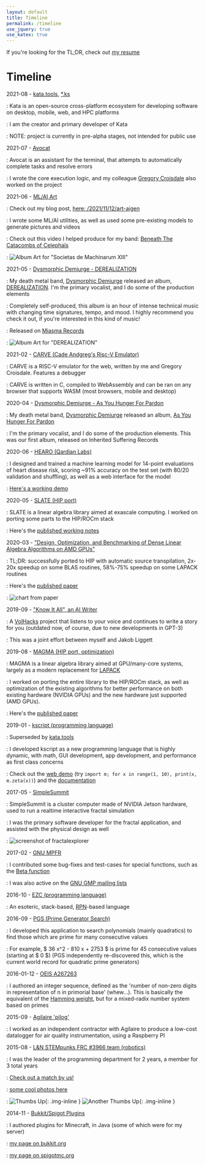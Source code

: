 ```yaml
---
layout: default
title: Timeline
permalink: /timeline
use_jquery: true
use_katex: true
---
```


If you're looking for the TL;DR, check out [my resume](/files/resume-CadeBrown-2021-12-08.pdf)

# Timeline

2021-08 - [kata.tools](https://kata.tools), [*.ks](https://ks.kata.tools)

  : Kata is an open-source cross-platform ecosystem for developing software on desktop, mobile, web, and HPC platforms

  : I am the creator and primary developer of Kata

  : NOTE: project is currently in pre-alpha stages, not intended for public use

2021-07 - [Avocat](https://github.com/utk-pairs/avocat)

  : Avocat is an assistant for the terminal, that attempts to automatically complete tasks and resolve errors
  
  : I wrote the core execution logic, and my colleague [Gregory Croisdale](https://gregory.croisdale.us/) also worked on the project

2021-06 - [ML/AI Art](https://github.com/cadebrown/cmlart)

  : Check out my blog post, [here: /2021/11/12/art-aigen](/2021/11/12/art-aigen)

  : I wrote some ML/AI utilities, as well as used some pre-existing models to generate pictures and videos

  : Check out this video I helped produce for my band: [Beneath The Catacombs of Celephaïs](https://www.youtube.com/watch?v=wWBboUDMPw4)

  : ![Album Art for "Societas de Machinarum XIII"](/files/album-societas-de-machinarum-xiii.webp)

2021-05 - [Dysmorphic Demiurge - DEREALIZATION](https://www.youtube.com/watch?v=ugiHrij0CfY)

  : My death metal band, [Dysmorphic Demiurge](https://www.facebook.com/DysmorphicDemiurge/) released an album, [DEREALIZATION](https://www.youtube.com/watch?v=ugiHrij0CfY). I'm the primary vocalist, and I do some of the production elements

  : Completely self-produced, this album is an hour of intense technical music with changing time signatures, tempo, and mood. I highly recommend you check it out, if you're interested in this kind of music!

  : Released on [Miasma Records](https://miasmarecords.com/collections/dysmorphic-demiurge)

  : ![Album Art for "DEREALIZATION"](/files/DDD.webp)

2021-02 - [CARVE (Cade Andgreg's Risc-V Emulator)](https://carve.chemicaldevelopment.us/)

  : CARVE is a RISC-V emulator for the web, written by me and Gregory Croisdale. Features a debugger

  : CARVE is written in C, compiled to WebAssembly and can be ran on any browser that supports WASM (most browsers, mobile and desktop)

2020-04 - [Dysmorphic Demiurge - As You Hunger For Pardon](https://www.metal-archives.com/bands/Dysmorphic_Demiurge/3540466961)

  : My death metal band, [Dysmorphic Demiurge](https://www.facebook.com/DysmorphicDemiurge/) released an album, [As You Hunger For Pardon](https://www.youtube.com/watch?v=R-aQyCgwTpk)

  : I'm the primary vocalist, and I do some of the production elements. This was our first album, released on Inherited Suffering Records

2020-06 - [HEARO (Qardian Labs)](https://www.qardianlabs.net/)

  : I designed and trained a machine learning model for 14-point evaluations of heart disease risk, scoring ~91% accuracy on the test set (with 80/20 validation and shuffling), as well as a web interface for the model

  : [Here's a working demo](https://radiant-mesa-06241.herokuapp.com/HEARO14/)

2020-05 - [SLATE (HIP port)](http://icl.utk.edu/slate/)

  : SLATE is a linear algebra library aimed at exascale computing. I worked on porting some parts to the HIP/ROCm stack

  : Here's the [published working notes](https://www.icl.utk.edu/files/publications/2021/icl-utk-1479-2021.pdf)

2020-03 - ["Design, Optimization, and Benchmarking of Dense Linear Algebra Algorithms on AMD GPUs"](https://ieeexplore.ieee.org/document/9286214)

  : TL;DR: successfully ported to HIP with automatic source transpilation, 2x-20x speedup on some BLAS routines, 58%-75% speedup on some LAPACK routines

  : Here's the [published paper](https://www.icl.utk.edu/files/publications/2020/icl-utk-1405-2020.pdf)

  : ![chart from paper](/files/paper-icl0-chart0.webp)

2019-09 - ["Know It All", an AI Writer](https://www.youtube.com/watch?v=PwGsRskWN-I)

  : A [VolHacks](https://volhacks.org/) project that listens to your voice and continues to write a story for you (outdated now, of course, due to new developments in GPT-3)

  : This was a joint effort between myself and Jakob Liggett

2019-08 - [MAGMA (HIP port, optimization)](https://icl.cs.utk.edu/magma/)

  : MAGMA is a linear algebra library aimed at GPU/many-core systems, largely as a modern replacement for [LAPACK](https://en.wikipedia.org/wiki/LAPACK)

  : I worked on porting the entire library to the HIP/ROCm stack, as well as optimization of the existing algorithms for better performance on both existing hardware (NVIDIA GPUs) and the new hardware just supported (AMD GPUs). 

  : Here's the [published paper](https://www.icl.utk.edu/files/publications/2020/icl-utk-1405-2020.pdf)

2019-01 - [kscript (programming language)](https://kscript.org)

  : Superseded by [kata.tools](https://kata.tools)

  : I developed kscript as a new programming language that is highly dynamic, with math, GUI development, app development, and performance as first class concerns

  : Check out the [web demo](https://term.kscript.org/) (try `import m; for x in range(1, 10), print(x, m.zeta(x))`) and the [documentation](https://docs.kscript.org)

<!--

2017-06 - [FractalRender (in Scratch)](https://scratch.mit.edu/projects/168228453/)

  : Yet another fractal rendering program I wrote, this time in Scratch (just for fun)

  : ![screenshot of scratch](/files/art-fractal/scratch.webp)
-->

2017-05 - [SimpleSummit](https://github.com/simplesummit)

  : SimpleSummit is a cluster computer made of NVIDIA Jetson hardware, used to run a realtime interactive fractal simulation

  : I was the primary software developer for the fractal application, and assisted with the physical design as well

  : ![screenshot of fractalexplorer](/files/fractalexplorer0.webp)

2017-02 - [GNU MPFR](https://www.mpfr.org/)

  : I contributed some bug-fixes and test-cases for special functions, such as the [Beta function](https://en.wikipedia.org/wiki/Beta_function)

  : I was also active on the [GNU GMP mailing lists](https://gmplib.org/list-archives/gmp-discuss/2017-May/006108.html)

2016-10 - [EZC (programming language)](https://github.com/chemicaldevelopment/ezc)

  : An esoteric, stack-based, [RPN](https://en.wikipedia.org/wiki/Reverse_Polish_notation)-based language

2016-09 - [PGS (Prime Generator Search)](https://github.com/ChemicalDevelopment/PGS)

  : I developed this application to search polynomials (mainly quadratics) to find those which are prime for many consecutive values

  : For example, $ 36 x^2 - 810 x + 2753 $ is prime for 45 consecutive values (starting at $ 0 $) (PGS independently re-discovered this, which is the current world record for quadratic prime generators)

2016-01-12 - [OEIS A267263](https://oeis.org/A267263)

  : I authored an integer sequence, defined as the 'number of non-zero digits in representation of n in primorial base' (whew...). This is basically the equivalent of the [Hamming weight](https://en.wikipedia.org/wiki/Hamming_weight), but for a mixed-radix number system based on primes

2015-09 - [Agilaire 'pilog'](https://agilaire.com/)

  : I worked as an independent contractor with Agilaire to produce a low-cost datalogger for air quality instrumentation, using a Raspberry PI

2015-08 - [L&N STEMpunks FRC #3966 team (robotics)](https://www.youtube.com/c/LNSTEMpunksorg/videos)

  : I was the leader of the programming department for 2 years, a member for 3 total years
  
  : [Check out a match by us!](https://www.youtube.com/watch?v=gzqFjdk8j0o)


  : [some cool photos here](https://www.instagram.com/lnstempunks)

  : ![Thumbs Up](/files/cade-frc3966-thumbs0.webp){: .img-inline } ![Another Thumbs Up](/files/cade-frc3966-thumbs1.webp){: .img-inline }

2014-11 - [Bukkit/Spigot Plugins](https://dev.bukkit.org/projects/cade-gamble)

  : I authored plugins for Minecraft, in Java (some of which were for my server)
   
  : [my page on bukkit.org](https://dev.bukkit.org/members/_ForgeUser14038486/projects)

  : [my page on spigotmc.org](https://www.spigotmc.org/members/cadebrown.44717/)

